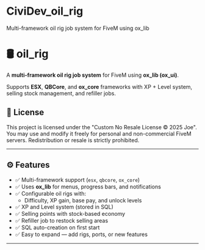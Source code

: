 # CiviDev_oil_rig
Multi-framework oil rig job system for FiveM using ox_lib

# 🛢️ oil_rig

A **multi-framework oil rig job system** for FiveM using **ox_lib (ox_ui)**.  

Supports **ESX**, **QBCore**, and **ox_core** frameworks with XP + Level system, selling stock management, and refiller jobs.

## 🧾 License
This project is licensed under the "Custom No Resale License © 2025 Joe".
You may use and modify it freely for personal and non-commercial FiveM servers.
Redistribution or resale is strictly prohibited.

---

## ⚙️ Features
- ✅ Multi-framework support (`esx`, `qbcore`, `ox_core`)
- ✅ Uses **ox_lib** for menus, progress bars, and notifications
- ✅ Configurable oil rigs with:
  - Difficulty, XP gain, base pay, and unlock levels
- ✅ XP and Level system (stored in SQL)
- ✅ Selling points with stock-based economy
- ✅ Refiller job to restock selling areas
- ✅ SQL auto-creation on first start
- ✅ Easy to expand — add rigs, ports, or new features

---

